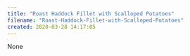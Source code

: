 ```yaml
---
title: "Roast Haddock Fillet with Scalloped Potatoes"
filename: "Roast-Haddock-Fillet-with-Scalloped-Potatoes"
created: 2020-03-28 14:17:05
---
```

None
